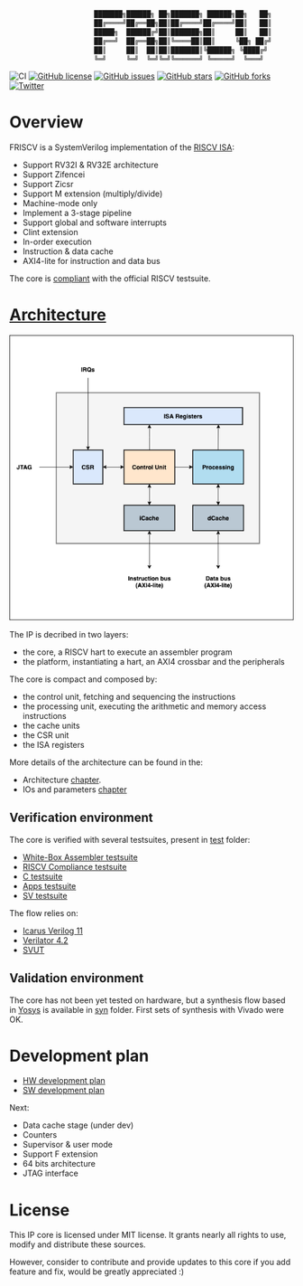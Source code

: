 
                         ███████╗██████╗ ██╗███████╗ ██████╗██╗   ██╗
                         ██╔════╝██╔══██╗██║██╔════╝██╔════╝██║   ██║
                         █████╗  ██████╔╝██║███████╗██║     ██║   ██║
                         ██╔══╝  ██╔══██╗██║╚════██║██║     ╚██╗ ██╔╝
                         ██║     ██║  ██║██║███████║╚██████╗ ╚████╔╝
                         ╚═╝     ╚═╝  ╚═╝╚═╝╚══════╝ ╚═════╝  ╚═══╝

![CI](https://github.com/dpretet/friscv/actions/workflows/ci.yaml/badge.svg?branch=master)
[![GitHub license](https://img.shields.io/github/license/dpretet/friscv)](https://github.com/dpretet/friscv/blob/master/LICENSE)
[![GitHub issues](https://img.shields.io/github/issues/dpretet/friscv)](https://github.com/dpretet/friscv/issues)
[![GitHub stars](https://img.shields.io/github/stars/dpretet/friscv)](https://github.com/dpretet/friscv/stargazers)
[![GitHub forks](https://img.shields.io/github/forks/dpretet/friscv)](https://github.com/dpretet/friscv/network)
[![Twitter](https://img.shields.io/twitter/url/https/github.com/dpretet/friscv?style=social)](https://twitter.com/intent/tweet?text=Wow:&url=https%3A%2F%2Fgithub.com%2Fdpretet%2Ffriscv)

# Overview

FRISCV is a SystemVerilog implementation of the [RISCV ISA](https://riscv.org):

- Support RV32I & RV32E architecture
- Support Zifencei
- Support Zicsr
- Support M extension (multiply/divide)
- Machine-mode only
- Implement a 3-stage pipeline
- Support global and software interrupts
- Clint extension
- In-order execution
- Instruction & data cache
- AXI4-lite for instruction and data bus

The core is [compliant](./test/riscv-tests/README.md) with the official RISCV
testsuite.


# [Architecture](./doc/architecture.md)

<p align="center">
  <!--img width="100" height="100" src=""-->
  <img src="doc/assets/friscv-core-top.png">
</p>

The IP is decribed in two layers:
- the core, a RISCV hart to execute an assembler program
- the platform, instantiating a hart, an AXI4 crossbar and the peripherals

The core is compact and composed by:
- the control unit, fetching and sequencing the instructions
- the processing unit, executing the arithmetic and memory access instructions
- the cache units
- the CSR unit
- the ISA registers

More details of the architecture can be found in the:
- Architecture [chapter](./doc/architecture.md).
- IOs and parameters [chapter](./doc/ios_params.md)


## Verification environment

The core is verified with several testsuites, present in [test](./test) folder:
- [White-Box Assembler testsuite](./test/wba_testsuite/README.md)
- [RISCV Compliance testsuite](./test/riscv-tests/README.md)
- [C testsuite](./test/c_testsuite/README.md)
- [Apps testsuite](./test/apps/README.md)
- [SV testsuite](./test/sv/README.md)

 The flow relies on:

- [Icarus Verilog 11](https://github.com/steveicarus/iverilog)
- [Verilator 4.2](https://github.com/verilator)
- [SVUT](https://github.com/dpretet/svut)


## Validation environment

The core has not been yet tested on hardware, but a synthesis flow based in [Yosys](https://github.com/YosysHQ/yosys)
is available in [syn](./syn) folder. First sets of synthesis with Vivado were OK.


# Development plan

- [HW development plan](doc/project_mgt_hw.md)
- [SW development plan](doc/project_mgt_sw.md)

Next:

- Data cache stage (under dev)
- Counters
- Supervisor & user mode
- Support F extension
- 64 bits architecture
- JTAG interface


# License

This IP core is licensed under MIT license. It grants nearly all rights to use,
modify and distribute these sources.

However, consider to contribute and provide updates to this core if you add
feature and fix, would be greatly appreciated :)

